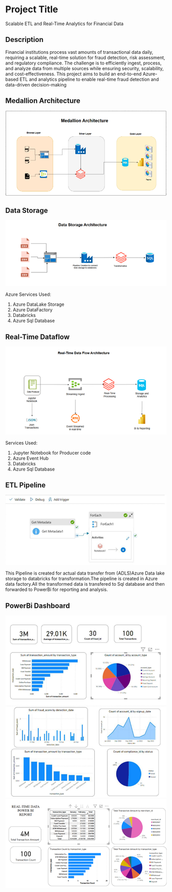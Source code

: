 # Project Title
Scalable ETL and Real-Time Analytics for Financial Data
## Description
Financial institutions process vast amounts of transactional data daily, requiring a scalable, real-time solution for fraud detection, risk assessment, and regulatory compliance. The challenge is to 
efficiently ingest, process, and analyze data from multiple sources while ensuring security, 
scalability, and cost-effectiveness. This project aims to build an end-to-end Azure-based ETL and 
analytics pipeline to enable real-time fraud detection and data-driven decision-making
## Medallion Architecture
![Medallion Architecture](Architecturee.png)

## Data Storage
![Data Storage](DataStorage.png)

Azure Services Used:
1. Azure DataLake Storage
2. Azure DataFactory
3. Databricks
4. Azure Sql Database

## Real-Time Dataflow
![Data Storage](Real-timeDataFlow.png)

Services Used:
1. Jupyter Notebook for Producer code
2. Azure Event Hub
3. Databricks
4. Azure Sql Database

## ETL Pipeline
![Data Storage](ELT_pipeline.png)

This Pipeline is created for actual data transfer from (ADLS)Azure Data lake storage to databricks for transformation.The pipeline is created in Azure data factory.All the transformed data is transfered to Sql database and then forwarded to PowerBi for reporting and analysis.

## PowerBi Dashboard
![Data Storage](BatchDashboard1.png)
![Data Storage](BatchDashboard2.png)
![Data Storage](RealtimeDasboard.png)



